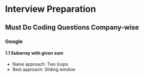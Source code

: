 # Interview Preparation

## Must Do Coding Questions Company-wise

### Google
#### 1.1 Subarray with given sum
- Naive approach: Two loops
- Best approach: Sliding window
